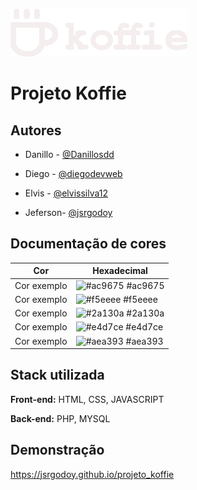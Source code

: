 
![Logo](https://github.com/jsrgodoy/projeto_koffie/blob/main/src/logo_white.png?raw=true)


# Projeto Koffie


## Autores

* Danillo - [@Danillosdd](https://www.github.com/Danillosdd)

* Diego - [@diegodevweb](https://www.github.com/diegodevweb)

* Elvis - [@elvissilva12](https://www.github.com/elvissilva12)

* Jeferson- [@jsrgodoy](https://www.github.com/jsrgodoy)



## Documentação de cores

| Cor               | Hexadecimal                                                |
| ----------------- | ---------------------------------------------------------------- |
| Cor exemplo       | ![#ac9675](https://via.placeholder.com/10/ac9675?text=+) #ac9675 |
| Cor exemplo       | ![#f5eeee](https://via.placeholder.com/10/f5eeee?text=+) #f5eeee |
| Cor exemplo       | ![#2a130a](https://via.placeholder.com/10/2a130a?text=+) #2a130a |
| Cor exemplo       | ![#e4d7ce](https://via.placeholder.com/10/e4d7ce?text=+) #e4d7ce |
| Cor exemplo       | ![#aea393](https://via.placeholder.com/10/aea393?text=+) #aea393 |


## Stack utilizada

**Front-end:** HTML, CSS, JAVASCRIPT

**Back-end:** PHP, MYSQL


## Demonstração


https://jsrgodoy.github.io/projeto_koffie

